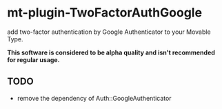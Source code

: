 # mt-plugin-TwoFactorAuthGoogle

add two-factor authentication by Google Authenticator to your Movable Type.

__This software is considered to be alpha quality and isn't recommended for regular usage.__

## TODO

* remove the dependency of Auth::GoogleAuthenticator
